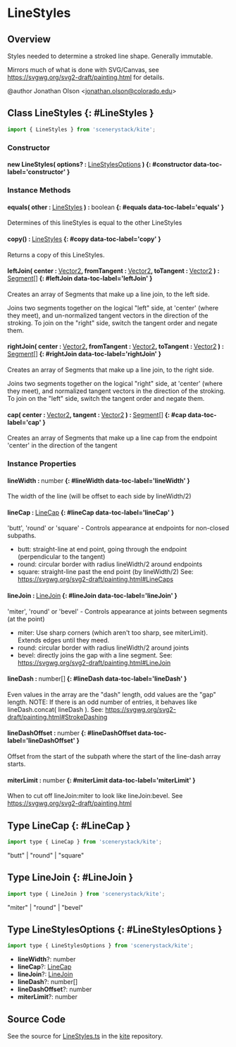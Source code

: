 # LineStyles

## Overview

Styles needed to determine a stroked line shape. Generally immutable.

Mirrors much of what is done with SVG/Canvas, see https://svgwg.org/svg2-draft/painting.html for details.

@author Jonathan Olson &lt;jonathan.olson@colorado.edu&gt;

## Class LineStyles {: #LineStyles }


```js
import { LineStyles } from 'scenerystack/kite';
```
### Constructor

#### new LineStyles( options? : <span style="font-weight: 400;">[LineStylesOptions](../kite/LineStyles.md#LineStylesOptions)</span> ) {: #constructor data-toc-label='constructor' }

### Instance Methods

#### equals( other : <span style="font-weight: 400;">[LineStyles](../kite/LineStyles.md)</span> ) : <span style="font-weight: 400;"><span style="color: hsla(calc(var(--md-hue) + 180deg),80%,40%,1);">boolean</span></span> {: #equals data-toc-label='equals' }

Determines of this lineStyles is equal to the other LineStyles

#### copy() : <span style="font-weight: 400;">[LineStyles](../kite/LineStyles.md)</span> {: #copy data-toc-label='copy' }

Returns a copy of this LineStyles.

#### leftJoin( center : <span style="font-weight: 400;">[Vector2](../dot/Vector2.md)</span>, fromTangent : <span style="font-weight: 400;">[Vector2](../dot/Vector2.md)</span>, toTangent : <span style="font-weight: 400;">[Vector2](../dot/Vector2.md)</span> ) : <span style="font-weight: 400;">[Segment](../kite/Segment.md)[]</span> {: #leftJoin data-toc-label='leftJoin' }

Creates an array of Segments that make up a line join, to the left side.

Joins two segments together on the logical "left" side, at 'center' (where they meet), and un-normalized tangent
vectors in the direction of the stroking. To join on the "right" side, switch the tangent order and negate them.

#### rightJoin( center : <span style="font-weight: 400;">[Vector2](../dot/Vector2.md)</span>, fromTangent : <span style="font-weight: 400;">[Vector2](../dot/Vector2.md)</span>, toTangent : <span style="font-weight: 400;">[Vector2](../dot/Vector2.md)</span> ) : <span style="font-weight: 400;">[Segment](../kite/Segment.md)[]</span> {: #rightJoin data-toc-label='rightJoin' }

Creates an array of Segments that make up a line join, to the right side.

Joins two segments together on the logical "right" side, at 'center' (where they meet), and normalized tangent
vectors in the direction of the stroking. To join on the "left" side, switch the tangent order and negate them.

#### cap( center : <span style="font-weight: 400;">[Vector2](../dot/Vector2.md)</span>, tangent : <span style="font-weight: 400;">[Vector2](../dot/Vector2.md)</span> ) : <span style="font-weight: 400;">[Segment](../kite/Segment.md)[]</span> {: #cap data-toc-label='cap' }

Creates an array of Segments that make up a line cap from the endpoint 'center' in the direction of the tangent

### Instance Properties

#### lineWidth : <span style="font-weight: 400;"><span style="color: hsla(calc(var(--md-hue) + 180deg),80%,40%,1);">number</span></span> {: #lineWidth data-toc-label='lineWidth' }

The width of the line (will be offset to each side by lineWidth/2)

#### lineCap : <span style="font-weight: 400;">[LineCap](../kite/LineStyles.md#LineCap)</span> {: #lineCap data-toc-label='lineCap' }

'butt', 'round' or 'square' - Controls appearance at endpoints for non-closed subpaths.
- butt: straight-line at end point, going through the endpoint (perpendicular to the tangent)
- round: circular border with radius lineWidth/2 around endpoints
- square: straight-line past the end point (by lineWidth/2)
See: https://svgwg.org/svg2-draft/painting.html#LineCaps

#### lineJoin : <span style="font-weight: 400;">[LineJoin](../kite/LineStyles.md#LineJoin)</span> {: #lineJoin data-toc-label='lineJoin' }

'miter', 'round' or 'bevel' - Controls appearance at joints between segments (at the point)
- miter: Use sharp corners (which aren't too sharp, see miterLimit). Extends edges until they meed.
- round: circular border with radius lineWidth/2 around joints
- bevel: directly joins the gap with a line segment.
See: https://svgwg.org/svg2-draft/painting.html#LineJoin

#### lineDash : <span style="font-weight: 400;"><span style="color: hsla(calc(var(--md-hue) + 180deg),80%,40%,1);">number</span>[]</span> {: #lineDash data-toc-label='lineDash' }

Even values in the array are the "dash" length, odd values are the "gap" length.
NOTE: If there is an odd number of entries, it behaves like lineDash.concat( lineDash ).
See: https://svgwg.org/svg2-draft/painting.html#StrokeDashing

#### lineDashOffset : <span style="font-weight: 400;"><span style="color: hsla(calc(var(--md-hue) + 180deg),80%,40%,1);">number</span></span> {: #lineDashOffset data-toc-label='lineDashOffset' }

Offset from the start of the subpath where the start of the line-dash array starts.

#### miterLimit : <span style="font-weight: 400;"><span style="color: hsla(calc(var(--md-hue) + 180deg),80%,40%,1);">number</span></span> {: #miterLimit data-toc-label='miterLimit' }

When to cut off lineJoin:miter to look like lineJoin:bevel. See https://svgwg.org/svg2-draft/painting.html



## Type LineCap {: #LineCap }


```js
import type { LineCap } from 'scenerystack/kite';
```
"butt" | "round" | "square"



## Type LineJoin {: #LineJoin }


```js
import type { LineJoin } from 'scenerystack/kite';
```
"miter" | "round" | "bevel"



## Type LineStylesOptions {: #LineStylesOptions }


```js
import type { LineStylesOptions } from 'scenerystack/kite';
```
- **lineWidth**?: <span style="color: hsla(calc(var(--md-hue) + 180deg),80%,40%,1);">number</span>
- **lineCap**?: [LineCap](../kite/LineStyles.md#LineCap)
- **lineJoin**?: [LineJoin](../kite/LineStyles.md#LineJoin)
- **lineDash**?: <span style="color: hsla(calc(var(--md-hue) + 180deg),80%,40%,1);">number</span>[]
- **lineDashOffset**?: <span style="color: hsla(calc(var(--md-hue) + 180deg),80%,40%,1);">number</span>
- **miterLimit**?: <span style="color: hsla(calc(var(--md-hue) + 180deg),80%,40%,1);">number</span>




## Source Code

See the source for [LineStyles.ts](https://github.com/phetsims/kite/blob/main/js/util/LineStyles.ts) in the [kite](https://github.com/phetsims/kite) repository.
